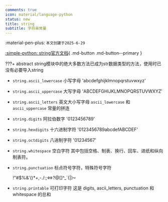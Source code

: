 ```yaml
---
comments: true
icon: material/language-python
status: new
title: string
subtitle: 字符串常量
---
```


:material-pen-plus: `本文创建于2025-6-29`

[:simple-python: string官方文档](https://docs.python.org/zh-cn/3.13/library/string.html#module-string){ .md-button .md-button--primary }

???+ abstract
    string模块中的绝大多数方法已成为str数据类型的方法，使用时已没有必要导入string

- `string.ascii_lowercase` 小写字母 'abcdefghijklmnopqrstuvwxyz'
- `string.ascii_uppercase` 大写字母 'ABCDEFGHIJKLMNOPQRSTUVWXYZ'
- `string.ascii_letters` 英文大小写字母 `ascii_lowercase` 和 `ascii_uppercase` 常量的拼连
- `string.digits` 阿拉伯数字 '0123456789'
- `string.hexdigits` 十六进制字符 '0123456789abcdefABCDEF'
- `string.octdigits` 八进制字符 '01234567'
- `string.whitespace` 空白字符 其中包括空格、制表、换行、回车、进纸和纵向制表符。
- `string.punctuation` 标点符号字符，特殊符号字符 

    !"#$%&'()*+,-./:;<=>?@[\]^_`{|}~

- `string.printable` 可打印字符 这是 digits, ascii_letters, punctuation 和 whitespace 的总和

